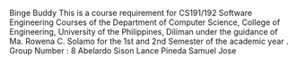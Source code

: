 Binge Buddy
This is a course requirement for CS191/192 Software Engineering Courses of the Department of
Computer Science, College of Engineering, University of the Philippines, Diliman under the guidance of
Ma. Rowena C. Solamo for the 1st and 2nd Semester of the academic year <YYYY-YYYY>.
Group Number : 8
Abelardo Sison
Lance Pineda
Samuel Jose
